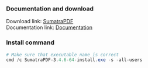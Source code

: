 ### Documentation and download
Download link: [SumatraPDF](https://www.sumatrapdfreader.org/download-free-pdf-viewer) <br />
Documentation link: [Documentation](https://www.sumatrapdfreader.org/docs/Installer-cmd-line-arguments)

### Install command
```powershell
# Make sure that executable name is correct
cmd /c SumatraPDF-3.4.6-64-install.exe -s -all-users
```
